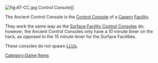 ![](AT-CC.md.jpg "fig:AT-CC.jpg") Control Console\]\]

The Ancient Control Console is the [Control
Console](Control_Console.md "wikilink") of a [Cavern](Cavern.md "wikilink")
[Facility](Facility.md "wikilink").

They work the same way as the [Surface Facility Control
Consoles](Control_Console.md "wikilink") do; however, the Ancient Control
Consoles only have a 10 minute timer on the hack, as opposed to the 15
minute timer for the Surface Facilities.

These consoles do not spawn [LLUs](LLU.md "wikilink").

[Category:Game Items](Category:Game_Items.md "wikilink")
